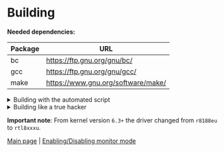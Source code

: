 Building
========

<b>Needed dependencies:</b>

|   Package     |                      URL                          |
|---------------|---------------------------------------------------|
|   bc          |   https://ftp.gnu.org/gnu/bc/                     |
|   gcc         |   https://ftp.gnu.org/gnu/gcc/                    |
|   make        |   https://www.gnu.org/software/make/              |

<details><summary>Building with the automated script</summary>

<b>Needed dependencies:</b>

|   Package     |                      URL                          |
|---------------|---------------------------------------------------|
|   tar         |   https://ftp.gnu.org/gnu/tar/                    |
|   gawk        |   https://ftp.gnu.org/gnu/gawk/                   |
|   net-tools   |   https://sourceforge.net/projects/net-tools/     |
|   zenity      |   https://gitlab.gnome.org/GNOME/zenity           |

Keep in mind that the script checks your system and install the dependencies.<br>
It also checks whether the file have or not have a variable inside.

|  Package  |                                          Command                                                  |
|-----------|---------------------------------------------------------------------------------------------------|
|   curl    |   sh -c "$(curl -fsSL https://gitlab.com/SimplyCEO/rtl8188eus/-/raw/master/scripts/build.sh)"     |
|   wget    |   sh -c "$(wget -O- https://gitlab.com/SimplyCEO/rtl8188eus/-/raw/master/scripts/build.sh)"       |
|   fetch   |   sh -c "$(fetch -o - https://gitlab.com/SimplyCEO/rtl8188eus/-/raw/master/scripts/build.sh)"     |

</details>

<details><summary>Building like a true hacker</summary>

It is necessary the usage of kernel headers. Each distribution have a different package.<br>
They can also be manually compiled. See [this](https://www.kernel.org/doc/html/latest/kbuild/modules.html).

Compilation
------------

<b>Remember to run the commands as [root](https://en.wikipedia.org/wiki/Superuser).</b><br>
Root can be accessed by doing `su` / `doas su` / `sudo su` command.

You will need to blacklist a older driver in order to use this one:
```sh
printf "blacklist r8188eu\n" > /etc/modprobe.d/realtek.conf
```

Now download the tarball and compile:

|   Package   |                                                           URL                                                                   |
|-------------|---------------------------------------------------------------------------------------------------------------------------------|
|    curl     |   curl -L https://gitlab.com/SimplyCEO/rtl8188eus/-/archive/master/rtl8188eus-master.tar.gz --output rtl8188eus-master.tar.gz   |
|    wget     |   wget https://gitlab.com/SimplyCEO/rtl8188eus/-/archive/master/rtl8188eus-master.tar.gz                                        |
|    fetch    |   fetch https://gitlab.com/SimplyCEO/rtl8188eus/-/archive/master/rtl8188eus-master.tar.gz                                       |

```shell
tar -xvf rtl8188eus-master.tar.gz
cd rtl8188eus-master/
make && make install clean
modprobe --remove rtl8xxxu && modprobe 8188eu
```

Note: You can also use `git` if your system allows you to.

</details>

<b>Important note</b>: From kernel version `6.3+` the driver changed from `r8188eu` to `rtl8xxxu`.

[Main page](/README.md) | [Enabling/Disabling monitor mode](./MODES.md)
